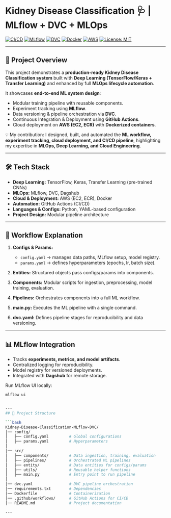 # Kidney Disease Classification 🩺 | MLflow + DVC + MLOps

[![CI/CD](https://github.com/your-username/Kidney-Disease-Classification-MLflow-DVC/actions/workflows/ci-cd.yml/badge.svg)](https://github.com/your-username/Kidney-Disease-Classification-MLflow-DVC/actions)
[![MLflow](https://img.shields.io/badge/Tracking-MLflow-blue)](https://mlflow.org/)
[![DVC](https://img.shields.io/badge/Data%20Versioning-DVC-orange)](https://dvc.org/)
[![Docker](https://img.shields.io/badge/Container-Docker-2496ED)](https://www.docker.com/)
[![AWS](https://img.shields.io/badge/Cloud-AWS-FF9900)](https://aws.amazon.com/)
[![License: MIT](https://img.shields.io/badge/License-MIT-green.svg)](LICENSE)

---

## 🚀 Project Overview

This project demonstrates a **production-ready Kidney Disease Classification system** built with **Deep Learning (TensorFlow/Keras + Transfer Learning)** and enhanced by full **MLOps lifecycle automation**.  

It showcases **end-to-end ML system design**:
- Modular training pipeline with reusable components.  
- Experiment tracking using **MLflow**.  
- Data versioning & pipeline orchestration via **DVC**.  
- Continuous Integration & Deployment using **GitHub Actions**.  
- Cloud deployment on **AWS (EC2, ECR)** with **Dockerized containers**.  

💡 My contribution: I designed, built, and automated the **ML workflow, experiment tracking, cloud deployment, and CI/CD pipeline**, highlighting my expertise in **MLOps, Deep Learning, and Cloud Engineering**.

---

## 🛠️ Tech Stack

- **Deep Learning:** TensorFlow, Keras, Transfer Learning (pre-trained CNNs)  
- **MLOps:** MLflow, DVC, Dagshub  
- **Cloud & Deployment:** AWS (EC2, ECR), Docker  
- **Automation:** GitHub Actions (CI/CD)  
- **Languages & Configs:** Python, YAML-based configuration  
- **Project Design:** Modular pipeline architecture  

---

## 🔄 Workflow Explanation

1. **Configs & Params:**  
   - `config.yaml` → manages data paths, MLflow setup, model registry.  
   - `params.yaml` → defines hyperparameters (epochs, lr, batch size).  

2. **Entities:** Structured objects pass configs/params into components.  

3. **Components:** Modular scripts for ingestion, preprocessing, model training, evaluation.  

4. **Pipelines:** Orchestrates components into a full ML workflow.  

5. **main.py:** Executes the ML pipeline with a single command.  

6. **dvc.yaml:** Defines pipeline stages for reproducibility and data versioning.  

---

## 📊 MLflow Integration

- Tracks **experiments, metrics, and model artifacts**.  
- Centralized logging for reproducibility.  
- Model registry for versioned deployments.  
- Integrated with **Dagshub** for remote storage.  

Run MLflow UI locally:

```bash
mlflow ui


---
## 📂 Project Structure

```bash
Kidney-Disease-Classification-MLflow-DVC/
│── config/
│   ├── config.yaml         # Global configurations
│   ├── params.yaml         # Hyperparameters
│
│── src/
│   ├── components/         # Data ingestion, training, evaluation
│   ├── pipelines/          # Orchestrated ML pipelines
│   ├── entity/             # Data entities for configs/params
│   ├── utils/              # Reusable helper functions
│   ├── main.py             # Entry point to run pipeline
│
│── dvc.yaml                # DVC pipeline orchestration
│── requirements.txt        # Dependencies
│── Dockerfile              # Containerization
│── .github/workflows/      # GitHub Actions for CI/CD
│── README.md               # Project documentation

---


